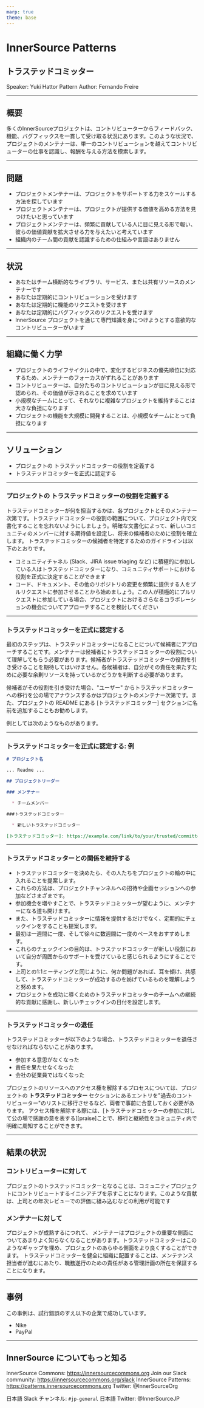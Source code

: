 ```yaml
---
marp: true
theme: base
---
```



<!-- _class: cover lead -->

# InnerSource Patterns

## トラステッドコミッター

Speaker: Yuki Hattor
Pattern Author: Fernando Freire

---

<!--
header: '**InnerSource Patterns**: トラステッドコミッター'
paginate: true
class: slides
footer: '[Yuki Hattori (@yuhattor)](https://twitter.com/yuhattor)'
-->

## 概要

多くのInnerSourceプロジェクトは、コントリビューターからフィードバック、機能、バグフィックスを一貫して受け取る状況にあります。このような状況で、プロジェクトのメンテナーは、単一のコントリビューションを越えてコントリビューターの仕事を認識し、報酬を与える方法を模索します。

---

## 問題

* プロジェクトメンテナーは、プロジェクトをサポートする力をスケールする方法を探しています
* プロジェクトメンテナーは、プロジェクトが提供する価値を高める方法を見つけたいと思っています
* プロジェクトメンテナーは、頻繁に貢献している人に目に見える形で報い、彼らの価値貢献を拡大させる力を与えたいと考えています
* 組織内のチーム間の貢献を認識するための仕組みや言語はありません

---

## 状況

* あなたはチーム横断的なライブラリ、サービス、または共有リソースのメンテナーです
* あなたは定期的にコントリビューションを受けます
* あなたは定期的に機能のリクエストを受けます
* あなたは定期的にバグフィックスのリクエストを受けます
* InnerSource プロジェクトを通じて専門知識を身につけようとする意欲的なコントリビューターがいます

---

## 組織に働く力学

* プロジェクトのライフサイクルの中で、変化するビジネスの優先順位に対応するため、メンテナーのフォーカスがずれることがあります
* コントリビューターは、自分たちのコントリビューションが目に見える形で認められ、その価値が示されることを求めています
* 小規模なチームにとって、それなりに複雑なプロジェクトを維持することは大きな負担になります
* プロジェクトの機能を大規模に開発することは、小規模なチームにとって負担になります

---

## ソリューション

* プロジェクトの トラステッドコミッターの役割を定義する
* トラステッドコミッターを正式に認定する

---

### プロジェクトの トラステッドコミッターの役割を定義する

トラステッドコミッターが何を担当するかは、各プロジェクトとそのメンテナー次第です。トラステッドコミッターの役割の範囲について、プロジェクト内で文書化することを忘れないようにしましょう。明確な文書化によって、新しいコミュニティのメンバーに対する期待値を設定し、将来の候補者のために役割を確立します。
トラステッドコミッターの候補者を特定するためのガイドラインは以下のとおりです。

* コミュニティチャネル (Slack、JIRA issue triaging など) に積極的に参加している人はトラステッドコミッターになり、コミュニティサポートにおける役割を正式に決定することができます
* コード、ドキュメント、その他のリポジトリの変更を頻繁に提供する人をプルリクエストに参加させることから始めましょう。この人が積極的にプルリクエストに参加している場合、プロジェクトにおけるさらなるコラボレーションの機会についてアプローチすることを検討してください

---

### トラステッドコミッターを正式に認定する

最初のステップは、トラステッドコミッターになることについて候補者にアプローチすることです。メンテナーは候補者にトラステッドコミッターの役割について理解してもらう必要があります。候補者がトラステッドコミッターの役割を引き受けることを期待してはいけません。各候補者は、自分がその責任を果たすために必要な余剰リソースを持っているかどうかを判断する必要があります。

候補者がその役割を引き受けた場合、"ユーザー" からトラステッドコミッターへの移行を公の場でアナウンスするかはプロジェクトのメンテナー次第です。また、プロジェクトの README にある [トラステッドコミッター] セクションに名前を追加することもお勧めします。

例としては次のようなものがあります。

---

### トラステッドコミッターを正式に認定する: 例

```markdown
# プロジェクト名

... Readme ...

## プロジェクトリーダー

### メンテナー

  * チームメンバー

###トラステッドコミッター

  * 新しいトラステッドコミッター

[トラステッドコミッター]: https://example.com/link/to/your/trusted/committer/documentation.md
```

---

### トラステッドコミッターとの関係を維持する

* トラステッドコミッターを決めたら、その人たちをプロジェクトの輪の中に入れることを提案します。
* これらの方法は、プロジェクトチャンネルへの招待や企画セッションへの参加などさまざまです。
* 参加機会を増やすことで、トラステッドコミッターが望むように、メンテナーになる道も開けます。
* また、トラステッドコミッターに情報を提供するだけでなく、定期的にチェックインをすることも提案します。
* 最初は一週間に一度、そして徐々に数週間に一度のペースをおすすめします。
* これらのチェックインの目的は、トラステッドコミッターが新しい役割において自分が周囲からのサポートを受けていると感じられるようにすることです。
* 上司との1:1ミーティングと同じように、何か問題があれば、耳を傾け、共感して、トラステッドコミッターが成功するのを妨げているものを理解しようと努めます。
* プロジェクトを成功に導くためのトラステッドコミッターのチームへの継続的な貢献に感謝し、新しいチェックインの日付を設定します。

---

### トラステッドコミッターの退任

トラステッドコミッターが以下のような場合、トラステッドコミッターを退任させなければならないことがあります。

* 参加する意思がなくなった
* 責任を果たせなくなった
* 会社の従業員ではなくなった

プロジェクトのリソースへのアクセス権を解除するプロセスについては、プロジェクトの **トラステッドコミッター** セクションにあるエントリを"過去のコントリビューター"のリストに移行させるなど、両者で事前に合意しておく必要があります。
アクセス権を解除する際には、[トラステッドコミッターの参加に対して公の場で感謝の意を表する][praise]ことで、移行と継続性をコミュニティ内で明確に周知することができます。

---

## 結果の状況

### コントリビューターに対して

プロジェクトのトラステッドコミッターとなることは、コミュニティプロジェクトにコントリビュートするイニシアチブを示すことになります。このような貢献は、上司との年次レビューでの評価に組み込むなどの利用が可能です

### メンテナーに対して

プロジェクトが成熟するにつれて、 メンテナーはプロジェクトの重要な側面についてあまりよく知らなくなることがあります。トラステッドコミッターはこのようなギャップを埋め、プロジェクトのあらゆる側面をより良くすることができます。
トラステッドコミッターを健全に組織に配置することは、メンテナンス担当者が進むにあたり、職務遂行のための責任がある管理計画の所在を保証することになります。

---

## 事例

この事例は、試行錯誤のすえ以下の企業で成功しています。

* Nike
* PayPal

---

## InnerSource についてもっと知る

InnerSource Commons: https://innersourcecommons.org
Join our Slack community: https://innersourcecommons.org/slack
InnerSource Patterns: https://patterns.innersourcecommons.org
Twitter: @InnerSourceOrg

日本語 Slack チャンネル: ```#jp-general```
日本語 Twitter: @InnerSourceJP
